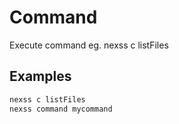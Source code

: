 # Command

Execute command eg. nexss c listFiles

## Examples

```sh
nexss c listFiles
nexss command mycommand
```
